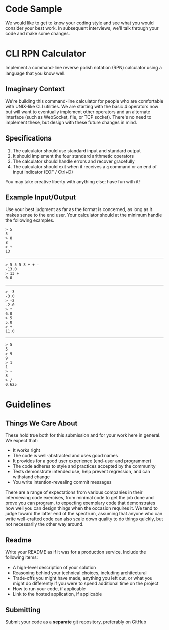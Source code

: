 Code Sample
===================

We would like to get to know your coding style and see what you would consider your best work.
In subsequent interviews, we'll talk through your code and make some changes.

CLI RPN Calculator
==================

Implement a command-line reverse polish notation (RPN) calculator using a language that you know well.

Imaginary Context
-----------------

We're building this command-line calculator for people who are comfortable with UNIX-like CLI utilities.
We are starting with the basic 4 operators now but will want to eventually implement other operators and
an alternate interface (such as WebSocket, file, or TCP socket).
There's no need to implement these, but design with these future changes in mind.

Specifications
--------------

1. The calculator should use standard input and standard output
2. It should implement the four standard arithmetic operators
3. The calculator should handle errors and recover gracefully
4. The calculator should exit when it receives a `q` command or an end of input
   indicator (EOF / Ctrl+D)

You may take creative liberty with anything else; have fun with it!

Example Input/Output
--------------------

Use your best judgment as far as the format is concerned, as long as it makes sense to the end user. Your calculator should at the minimum handle the following examples.

    > 5 
    5
    > 8
    8
    > +
    13

---

    > 5 5 5 8 + + -
    -13.0
    > 13 +
    0.0

---

    > -3
    -3.0
    > -2
    -2.0
    > *
    6.0
    > 5
    5.0
    > +
    11.0

---

    > 5
    5
    > 9
    9
    > 1
    1
    > -
    8
    > /
    0.625

Guidelines
==========

Things We Care About
--------------------

These hold true both for this submission and for your work here in general. We expect that:

- It works right
- The code is well-abstracted and uses good names
- It provides for a good user experience (end-user and programmer)
- The code adheres to style and practices accepted by the community
- Tests demonstrate intended use, help prevent regression, and can withstand change
- You write intention-revealing commit messages

There are a range of expectations from various companies in their interviewing code exercises, from minimal code to get the job done and prove you can program, to expecting exemplary code that demonstrates how well you can design things when the occasion requires it. We tend to judge toward the latter end of the spectrum, assuming that anyone who can write well-crafted code can also scale down quality to do things quickly, but not necessarily the other way around.

Readme
------

Write your README as if it was for a production service. Include the following items:

* A high-level description of your solution
* Reasoning behind your technical choices, including architectural
* Trade-offs you might have made, anything you left out, or what you might do differently if you were to spend additional time on the project
* How to run your code, if applicable
* Link to the hosted application, if applicable

Submitting
----------

Submit your code as a **separate** git repository, preferably on GitHub